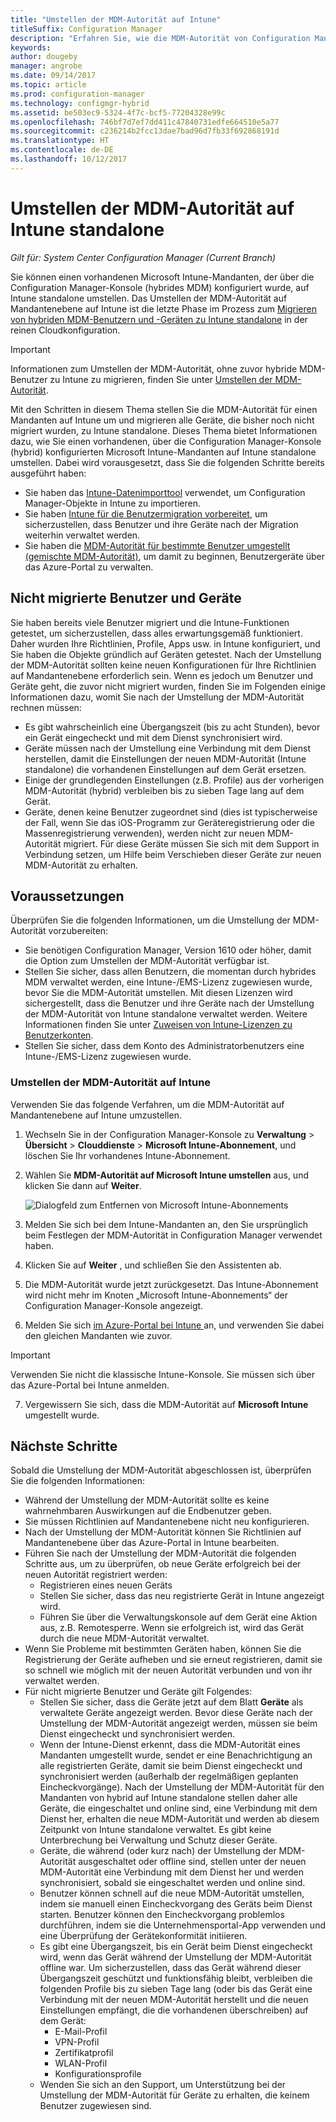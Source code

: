 ```yaml
---
title: "Umstellen der MDM-Autorität auf Intune"
titleSuffix: Configuration Manager
description: "Erfahren Sie, wie die MDM-Autorität von Configuration Manager (hybrid) auf Intune standalone umgestellt wird."
keywords: 
author: dougeby
manager: angrobe
ms.date: 09/14/2017
ms.topic: article
ms.prod: configuration-manager
ms.technology: configmgr-hybrid
ms.assetid: be503ec9-5324-4f7c-bcf5-77204328e99c
ms.openlocfilehash: 746bf7d7ef7dd411c47840731edfe664510e5a77
ms.sourcegitcommit: c236214b2fcc13dae7bad96d7fb33f692868191d
ms.translationtype: HT
ms.contentlocale: de-DE
ms.lasthandoff: 10/12/2017
---
```

# <a name="change-your-mdm-authority-to-intune-standalone"></a>Umstellen der MDM-Autorität auf Intune standalone

*Gilt für: System Center Configuration Manager (Current Branch)*    

Sie können einen vorhandenen Microsoft Intune-Mandanten, der über die Configuration Manager-Konsole (hybrides MDM) konfiguriert wurde, auf Intune standalone umstellen. Das Umstellen der MDM-Autorität auf Mandantenebene auf Intune ist die letzte Phase im Prozess zum [Migrieren von hybriden MDM-Benutzern und -Geräten zu Intune standalone](migrate-hybridmdm-to-intunesa.md) in der reinen Cloudkonfiguration.    

> [!Important]    
> Informationen zum Umstellen der MDM-Autorität, ohne zuvor hybride MDM-Benutzer zu Intune zu migrieren, finden Sie unter [Umstellen der MDM-Autorität](change-mdm-authority.md).

Mit den Schritten in diesem Thema stellen Sie die MDM-Autorität für einen Mandanten auf Intune um und migrieren alle Geräte, die bisher noch nicht migriert wurden, zu Intune standalone. Dieses Thema bietet Informationen dazu, wie Sie einen vorhandenen, über die Configuration Manager-Konsole (hybrid) konfigurierten Microsoft Intune-Mandanten auf Intune standalone umstellen. Dabei wird vorausgesetzt, dass Sie die folgenden Schritte bereits ausgeführt haben:
- Sie haben das [Intune-Datenimporttool](migrate-import-data.md) verwendet, um Configuration Manager-Objekte in Intune zu importieren. 
- Sie haben [Intune für die Benutzermigration vorbereitet](migrate-prepare-intune.md), um sicherzustellen, dass Benutzer und ihre Geräte nach der Migration weiterhin verwaltet werden.
- Sie haben die [MDM-Autorität für bestimmte Benutzer umgestellt (gemischte MDM-Autorität)](migrate-mixed-authority.md), um damit zu beginnen, Benutzergeräte über das Azure-Portal zu verwalten.


## <a name="users-and-devices-that-have-not-been-migrated"></a>Nicht migrierte Benutzer und Geräte
Sie haben bereits viele Benutzer migriert und die Intune-Funktionen getestet, um sicherzustellen, dass alles erwartungsgemäß funktioniert. Daher wurden Ihre Richtlinien, Profile, Apps usw. in Intune konfiguriert, und Sie haben die Objekte gründlich auf Geräten getestet. Nach der Umstellung der MDM-Autorität sollten keine neuen Konfigurationen für Ihre Richtlinien auf Mandantenebene erforderlich sein. Wenn es jedoch um Benutzer und Geräte geht, die zuvor nicht migriert wurden, finden Sie im Folgenden einige Informationen dazu, womit Sie nach der Umstellung der MDM-Autorität rechnen müssen:    
- Es gibt wahrscheinlich eine Übergangszeit (bis zu acht Stunden), bevor ein Gerät eingecheckt und mit dem Dienst synchronisiert wird.
- Geräte müssen nach der Umstellung eine Verbindung mit dem Dienst herstellen, damit die Einstellungen der neuen MDM-Autorität (Intune standalone) die vorhandenen Einstellungen auf dem Gerät ersetzen.
- Einige der grundlegenden Einstellungen (z.B. Profile) aus der vorherigen MDM-Autorität (hybrid) verbleiben bis zu sieben Tage lang auf dem Gerät. 
- Geräte, denen keine Benutzer zugeordnet sind (dies ist typischerweise der Fall, wenn Sie das iOS-Programm zur Geräteregistrierung oder die Massenregistrierung verwenden), werden nicht zur neuen MDM-Autorität migriert. Für diese Geräte müssen Sie sich mit dem Support in Verbindung setzen, um Hilfe beim Verschieben dieser Geräte zur neuen MDM-Autorität zu erhalten.

## <a name="prerequisites"></a>Voraussetzungen
Überprüfen Sie die folgenden Informationen, um die Umstellung der MDM-Autorität vorzubereiten:
- Sie benötigen Configuration Manager, Version 1610 oder höher, damit die Option zum Umstellen der MDM-Autorität verfügbar ist.
- Stellen Sie sicher, dass allen Benutzern, die momentan durch hybrides MDM verwaltet werden, eine Intune-/EMS-Lizenz zugewiesen wurde, bevor Sie die MDM-Autorität umstellen. Mit diesen Lizenzen wird sichergestellt, dass die Benutzer und ihre Geräte nach der Umstellung der MDM-Autorität von Intune standalone verwaltet werden. Weitere Informationen finden Sie unter [Zuweisen von Intune-Lizenzen zu Benutzerkonten](https://docs.microsoft.com/intune/get-started/start-with-a-paid-subscription-to-microsoft-intune-step-4).
- Stellen Sie sicher, dass dem Konto des Administratorbenutzers eine Intune-/EMS-Lizenz zugewiesen wurde.

### <a name="change-the-mdm-authority-to-intune"></a>Umstellen der MDM-Autorität auf Intune
Verwenden Sie das folgende Verfahren, um die MDM-Autorität auf Mandantenebene auf Intune umzustellen.

1.  Wechseln Sie in der Configuration Manager-Konsole zu **Verwaltung** &gt; **Übersicht** &gt; **Clouddienste** &gt; **Microsoft Intune-Abonnement**, und löschen Sie Ihr vorhandenes Intune-Abonnement.
2.  Wählen Sie **MDM-Autorität auf Microsoft Intune umstellen** aus, und klicken Sie dann auf **Weiter**.

    ![Dialogfeld zum Entfernen von Microsoft Intune-Abonnements](media/mdm-change-delete-subscription.png)
3.  Melden Sie sich bei dem Intune-Mandanten an, den Sie ursprünglich beim Festlegen der MDM-Autorität in Configuration Manager verwendet haben.
4.  Klicken Sie auf **Weiter** , und schließen Sie den Assistenten ab.
5.  Die MDM-Autorität wurde jetzt zurückgesetzt. Das Intune-Abonnement wird nicht mehr im Knoten „Microsoft Intune-Abonnements“ der Configuration Manager-Konsole angezeigt.
6.  Melden Sie sich [im Azure-Portal bei Intune ](https://portal.azure.com/#blade/Microsoft_Intune_DeviceSettings/ExtensionLandingBlade/overview) an, und verwenden Sie dabei den gleichen Mandanten wie zuvor.    

  > [!Important]    
  > Verwenden Sie nicht die klassische Intune-Konsole. Sie müssen sich über das Azure-Portal bei Intune anmelden.
7.  Vergewissern Sie sich, dass die MDM-Autorität auf **Microsoft Intune** umgestellt wurde. 

## <a name="next-steps"></a>Nächste Schritte
Sobald die Umstellung der MDM-Autorität abgeschlossen ist, überprüfen Sie die folgenden Informationen:
- Während der Umstellung der MDM-Autorität sollte es keine wahrnehmbaren Auswirkungen auf die Endbenutzer geben. 
- Sie müssen Richtlinien auf Mandantenebene nicht neu konfigurieren. 
- Nach der Umstellung der MDM-Autorität können Sie Richtlinien auf Mandantenebene über das Azure-Portal in Intune bearbeiten.
-  Führen Sie nach der Umstellung der MDM-Autorität die folgenden Schritte aus, um zu überprüfen, ob neue Geräte erfolgreich bei der neuen Autorität registriert werden:   
    - Registrieren eines neuen Geräts
    - Stellen Sie sicher, dass das neu registrierte Gerät in Intune angezeigt wird.
    - Führen Sie über die Verwaltungskonsole auf dem Gerät eine Aktion aus, z.B. Remotesperre. Wenn sie erfolgreich ist, wird das Gerät durch die neue MDM-Autorität verwaltet.
- Wenn Sie Probleme mit bestimmten Geräten haben, können Sie die Registrierung der Geräte aufheben und sie erneut registrieren, damit sie so schnell wie möglich mit der neuen Autorität verbunden und von ihr verwaltet werden.
- Für nicht migrierte Benutzer und Geräte gilt Folgendes:
    - Stellen Sie sicher, dass die Geräte jetzt auf dem Blatt **Geräte** als verwaltete Geräte angezeigt werden. Bevor diese Geräte nach der Umstellung der MDM-Autorität angezeigt werden, müssen sie beim Dienst eingecheckt und synchronisiert werden. 
    - Wenn der Intune-Dienst erkennt, dass die MDM-Autorität eines Mandanten umgestellt wurde, sendet er eine Benachrichtigung an alle registrierten Geräte, damit sie beim Dienst eingecheckt und synchronisiert werden (außerhalb der regelmäßigen geplanten Eincheckvorgänge). Nach der Umstellung der MDM-Autorität für den Mandanten von hybrid auf Intune standalone stellen daher alle Geräte, die eingeschaltet und online sind, eine Verbindung mit dem Dienst her, erhalten die neue MDM-Autorität und werden ab diesem Zeitpunkt von Intune standalone verwaltet. Es gibt keine Unterbrechung bei Verwaltung und Schutz dieser Geräte.
    - Geräte, die während (oder kurz nach) der Umstellung der MDM-Autorität ausgeschaltet oder offline sind, stellen unter der neuen MDM-Autorität eine Verbindung mit dem Dienst her und werden synchronisiert, sobald sie eingeschaltet werden und online sind.  
    - Benutzer können schnell auf die neue MDM-Autorität umstellen, indem sie manuell einen Eincheckvorgang des Geräts beim Dienst starten. Benutzer können den Eincheckvorgang problemlos durchführen, indem sie die Unternehmensportal-App verwenden und eine Überprüfung der Gerätekonformität initiieren.
    - Es gibt eine Übergangszeit, bis ein Gerät beim Dienst eingecheckt wird, wenn das Gerät während der Umstellung der MDM-Autorität offline war. Um sicherzustellen, dass das Gerät während dieser Übergangszeit geschützt und funktionsfähig bleibt, verbleiben die folgenden Profile bis zu sieben Tage lang (oder bis das Gerät eine Verbindung mit der neuen MDM-Autorität herstellt und die neuen Einstellungen empfängt, die die vorhandenen überschreiben) auf dem Gerät:
        - E-Mail-Profil
        - VPN-Profil
        - Zertifikatprofil
        - WLAN-Profil
        - Konfigurationsprofile
    - Wenden Sie sich an den Support, um Unterstützung bei der Umstellung der MDM-Autorität für Geräte zu erhalten, die keinem Benutzer zugewiesen sind. 
